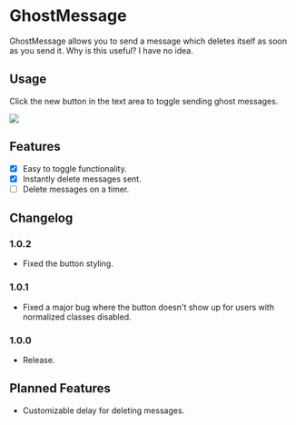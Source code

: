# GhostMessage

GhostMessage allows you to send a message which deletes itself as soon as you send it. Why is this useful? I have no idea.

## Usage

Click the new button in the text area to toggle sending ghost messages.

<img src="https://github.com/KyzaGitHub/Khub/raw/master/media/ghost-message.gif">

## Features

- [x] Easy to toggle functionality.
- [x] Instantly delete messages sent.
- [ ] Delete messages on a timer.

## Changelog

### 1.0.2

 * Fixed the button styling.

### 1.0.1

 * Fixed a major bug where the button doesn't show up for users with normalized classes disabled.

### 1.0.0

 * Release.

## Planned Features

 * Customizable delay for deleting messages.

